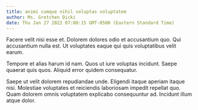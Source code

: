 ```yaml
---
title: animi cumque nihil voluptas voluptatem
author: Ms. Gretchen Dicki
date: Thu Jan 27 2022 07:08:15 GMT-0500 (Eastern Standard Time)
---
```

Facere velit nisi esse et. Dolorem dolores odio et accusantium quo. Qui accusantium nulla est. Ut voluptates eaque qui quis voluptatibus velit earum.

 Tempore et alias harum id nam. Quos ut iure voluptas incidunt. Saepe quaerat quis quos. Aliquid error quidem consequatur.

 Saepe ut velit dolorem repudiandae unde. Eligendi itaque aperiam itaque nisi. Molestiae voluptates et reiciendis laboriosam impedit repellat quo. Quam dolorem omnis voluptatem explicabo consequuntur ad. Incidunt illum atque dolor.